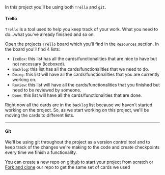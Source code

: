 In this project you'll be using both `Trello` and `git`.

#### Trello

`Trello` is a tool used to help you keep track of your work. What you need to do...what you've already finished and so on.

Open the projects `Trello` board which you'll find in the `Resources` section. In the board you'll find 4 lists:

- `IceBox`: this list has all the cards/functionalities that are nice to have but not necessary (iceboxed).
- `Backlog`: this list has all the cards/functionalities that we need to do.
- `Doing`: this list will have all the cards/functionalities that you are currently working on.
- `Review`: this list will have all the cards/functionalities that you finished but need to be reviewed by someone.
- `Done`: this list will have all the cards/functionalities that are done.

Right now all the cards are in the `backlog` list because we haven't started working on the project. So, as we start working on this project, we'll be moving the cards to different lists.

---

#### Git

We'll be using git throughout the project as a version control tool and to keep track of the changes we're making to the code and create checkpoints every time we finish a functionality.

You can create a new repo on [github](https://github.com/) to start your project from scratch or [Fork and clone](https://github.com/) our repo to get the same set of cards we used

